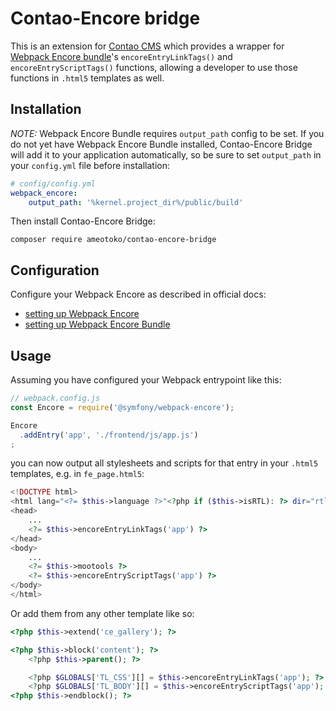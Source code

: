 # Contao-Encore bridge

This is an extension for [Contao CMS](https://contao.org) which provides a wrapper for
[Webpack Encore bundle](https://github.com/symfony/webpack-encore-bundle)'s `encoreEntryLinkTags()` and
`encoreEntryScriptTags()` functions, allowing a developer to use those functions in `.html5` templates as well.

## Installation

*NOTE:* Webpack Encore Bundle requires `output_path` config to be set.
If you do not yet have Webpack Encore Bundle installed, Contao-Encore Bridge will add it to your application
automatically, so be sure to set `output_path` in your `config.yml` file before installation:

```yaml
# config/config.yml
webpack_encore:
    output_path: '%kernel.project_dir%/public/build'
```

Then install Contao-Encore Bridge:

```shell
composer require ameotoko/contao-encore-bridge
```

## Configuration

Configure your Webpack Encore as described in official docs:

- [setting up Webpack Encore](https://symfony.com/doc/current/frontend.html)
- [setting up Webpack Encore Bundle](https://github.com/symfony/webpack-encore-bundle)

## Usage

Assuming you have configured your Webpack entrypoint like this:

```js
// webpack.config.js
const Encore = require('@symfony/webpack-encore');

Encore
  .addEntry('app', './frontend/js/app.js')
;
```

you can now output all stylesheets and scripts for that entry in your `.html5` templates, e.g. in `fe_page.html5`:

```php
<!DOCTYPE html>
<html lang="<?= $this->language ?>"<?php if ($this->isRTL): ?> dir="rtl"<?php endif; ?>>
<head>
    ...
    <?= $this->encoreEntryLinkTags('app') ?>
</head>
<body>
    ...
    <?= $this->mootools ?>
    <?= $this->encoreEntryScriptTags('app') ?>
</body>
</html>
```

Or add them from any other template like so:

```php
<?php $this->extend('ce_gallery'); ?>

<?php $this->block('content'); ?>
    <?php $this->parent(); ?>

    <?php $GLOBALS['TL_CSS'][] = $this->encoreEntryLinkTags('app'); ?>
    <?php $GLOBALS['TL_BODY'][] = $this->encoreEntryScriptTags('app'); ?>
<?php $this->endblock(); ?>
```
